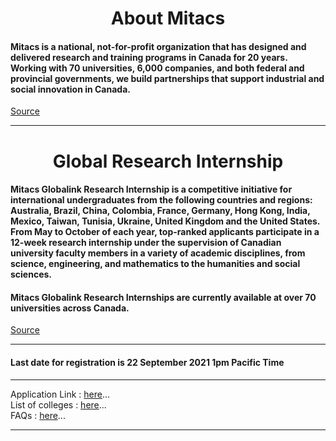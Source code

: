 <h1 align="center"> About Mitacs </h1>   
   
  
#### Mitacs is a national, not-for-profit organization that has designed and delivered research and training programs in Canada for 20 years. Working with 70 universities, 6,000 companies, and both federal and provincial governments, we build partnerships that support industrial and social innovation in Canada.  
  
[Source](https://www.mitacs.ca/en/about)  

----------------------------------------------------------
<h1 align="center"> Global Research Internship  </h1>  
  
#### Mitacs Globalink Research Internship is a competitive initiative for international undergraduates from the following countries and regions: Australia, Brazil, China, Colombia, France, Germany, Hong Kong, India, Mexico, Taiwan, Tunisia, Ukraine, United Kingdom and the United States. From May to October of each year, top-ranked applicants participate in a 12-week research internship under the supervision of Canadian university faculty members in a variety of academic disciplines, from science, engineering, and mathematics to the humanities and social sciences.

#### Mitacs Globalink Research Internships are currently available at over 70 universities across Canada.
[Source](https://www.mitacs.ca/en/programs/globalink/globalink-research-internship)  

----------------------------------------------------------

#### Last date for registration is 22 September 2021 1pm Pacific Time
  
----------------------------------------------------------
  
Application Link : [here](https://globalink.mitacs.ca/#/student/application/welcome)...  
List of colleges : [here](https://www.mitacs.ca/en/globalink-research-internship-2022-eligible-universities)...  
FAQs : [here](https://www.mitacs.ca/en/programs/globalink/globalink-research-internship)...  

----------------------------------------------------------

